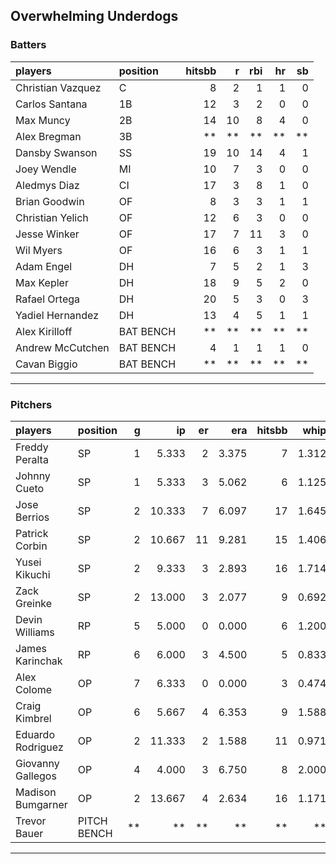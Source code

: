 ## Overwhelming Underdogs

### Batters

 
|players           |position  | hitsbb|  r| rbi| hr| sb| 
|:-----------------|:---------|------:|--:|---:|--:|--:| 
|Christian Vazquez |C         |      8|  2|   1|  1|  0| 
|Carlos Santana    |1B        |     12|  3|   2|  0|  0| 
|Max Muncy         |2B        |     14| 10|   8|  4|  0| 
|Alex Bregman      |3B        |     **| **|  **| **| **| 
|Dansby Swanson    |SS        |     19| 10|  14|  4|  1| 
|Joey Wendle       |MI        |     10|  7|   3|  0|  0| 
|Aledmys Diaz      |CI        |     17|  3|   8|  1|  0| 
|Brian Goodwin     |OF        |      8|  3|   3|  1|  1| 
|Christian Yelich  |OF        |     12|  6|   3|  0|  0| 
|Jesse Winker      |OF        |     17|  7|  11|  3|  0| 
|Wil Myers         |OF        |     16|  6|   3|  1|  1| 
|Adam Engel        |DH        |      7|  5|   2|  1|  3| 
|Max Kepler        |DH        |     18|  9|   5|  2|  0| 
|Rafael Ortega     |DH        |     20|  5|   3|  0|  3| 
|Yadiel Hernandez  |DH        |     13|  4|   5|  1|  1| 
|Alex Kirilloff    |BAT BENCH |     **| **|  **| **| **| 
|Andrew McCutchen  |BAT BENCH |      4|  1|   1|  1|  0| 
|Cavan Biggio      |BAT BENCH |     **| **|  **| **| **| 


* * *

### Pitchers

 
|players           |position    |  g|     ip| er|   era| hitsbb|  whip| so|  w| sv| 
|:-----------------|:-----------|--:|------:|--:|-----:|------:|-----:|--:|--:|--:| 
|Freddy Peralta    |SP          |  1|  5.333|  2| 3.375|      7| 1.312|  8|  1|  0| 
|Johnny Cueto      |SP          |  1|  5.333|  3| 5.062|      6| 1.125|  3|  0|  0| 
|Jose Berrios      |SP          |  2| 10.333|  7| 6.097|     17| 1.645|  9|  0|  0| 
|Patrick Corbin    |SP          |  2| 10.667| 11| 9.281|     15| 1.406| 10|  0|  0| 
|Yusei Kikuchi     |SP          |  2|  9.333|  3| 2.893|     16| 1.714| 11|  0|  0| 
|Zack Greinke      |SP          |  2| 13.000|  3| 2.077|      9| 0.692| 10|  1|  0| 
|Devin Williams    |RP          |  5|  5.000|  0| 0.000|      6| 1.200|  6|  0|  1| 
|James Karinchak   |RP          |  6|  6.000|  3| 4.500|      5| 0.833|  4|  0|  0| 
|Alex Colome       |OP          |  7|  6.333|  0| 0.000|      3| 0.474|  1|  1|  4| 
|Craig Kimbrel     |OP          |  6|  5.667|  4| 6.353|      9| 1.588|  9|  0|  0| 
|Eduardo Rodriguez |OP          |  2| 11.333|  2| 1.588|     11| 0.971| 14|  1|  0| 
|Giovanny Gallegos |OP          |  4|  4.000|  3| 6.750|      8| 2.000|  4|  0|  1| 
|Madison Bumgarner |OP          |  2| 13.667|  4| 2.634|     16| 1.171| 11|  0|  0| 
|Trevor Bauer      |PITCH BENCH | **|     **| **|    **|     **|    **| **| **| **| 


* * *


